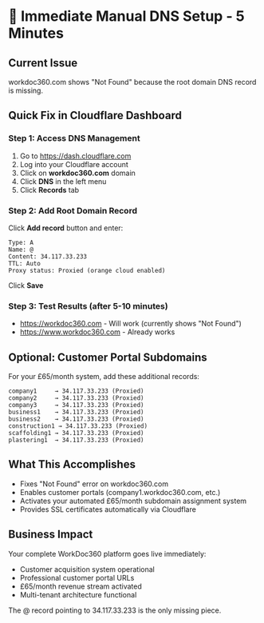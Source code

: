 # 🎯 Immediate Manual DNS Setup - 5 Minutes

## Current Issue
workdoc360.com shows "Not Found" because the root domain DNS record is missing.

## Quick Fix in Cloudflare Dashboard

### Step 1: Access DNS Management
1. Go to https://dash.cloudflare.com
2. Log into your Cloudflare account
3. Click on **workdoc360.com** domain
4. Click **DNS** in the left menu
5. Click **Records** tab

### Step 2: Add Root Domain Record
Click **Add record** button and enter:

```
Type: A
Name: @
Content: 34.117.33.233
TTL: Auto
Proxy status: Proxied (orange cloud enabled)
```

Click **Save**

### Step 3: Test Results (after 5-10 minutes)
- https://workdoc360.com - Will work (currently shows "Not Found")
- https://www.workdoc360.com - Already works

## Optional: Customer Portal Subdomains
For your £65/month system, add these additional records:

```
company1     → 34.117.33.233 (Proxied)
company2     → 34.117.33.233 (Proxied)
company3     → 34.117.33.233 (Proxied)
business1    → 34.117.33.233 (Proxied)
business2    → 34.117.33.233 (Proxied)
construction1 → 34.117.33.233 (Proxied)
scaffolding1 → 34.117.33.233 (Proxied)
plastering1  → 34.117.33.233 (Proxied)
```

## What This Accomplishes
- Fixes "Not Found" error on workdoc360.com
- Enables customer portals (company1.workdoc360.com, etc.)
- Activates your automated £65/month subdomain assignment system
- Provides SSL certificates automatically via Cloudflare

## Business Impact
Your complete WorkDoc360 platform goes live immediately:
- Customer acquisition system operational
- Professional customer portal URLs
- £65/month revenue stream activated
- Multi-tenant architecture functional

The @ record pointing to 34.117.33.233 is the only missing piece.